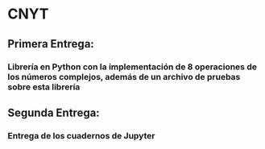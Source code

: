 # CNYT


## Primera Entrega: 

### Librería en Python con la implementación de 8 operaciones de los números complejos, además de un archivo de pruebas sobre esta librería

## Segunda Entrega:

### Entrega de los cuadernos de Jupyter
